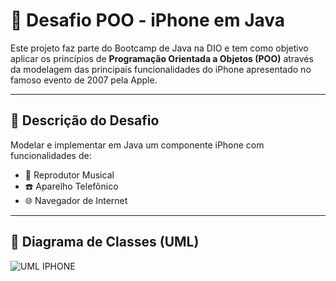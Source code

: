 # 📱 Desafio POO - iPhone em Java

Este projeto faz parte do Bootcamp de Java na DIO e tem como objetivo aplicar os princípios de **Programação Orientada a Objetos (POO)** através da modelagem das principais funcionalidades do iPhone apresentado no famoso evento de 2007 pela Apple.

---

## 📌 Descrição do Desafio

Modelar e implementar em Java um componente iPhone com funcionalidades de:

- 🎵 Reprodutor Musical
- ☎️ Aparelho Telefônico
- 🌐 Navegador de Internet

---

## 📐 Diagrama de Classes (UML)

![UML IPHONE](https://github.com/user-attachments/assets/89cecc6f-edcd-4aa7-86fa-242eeddeb3cb)

